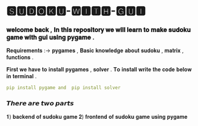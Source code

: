 # 🆂🆄🅳🅾🅺🆄-🆆🅸🆃🅷-🅶🆄🅸

### 𝐰𝐞𝐥𝐜𝐨𝐦𝐞 𝐛𝐚𝐜𝐤 , 𝐈𝐧 𝐭𝐡𝐢𝐬 𝐫𝐞𝐩𝐨𝐬𝐢𝐭𝐨𝐫𝐲 𝐰𝐞 𝐰𝐢𝐥𝐥 𝐥𝐞𝐚𝐫𝐧 𝐭𝐨 𝐦𝐚𝐤𝐞 𝐬𝐮𝐝𝐨𝐤𝐮 𝐠𝐚𝐦𝐞 𝐰𝐢𝐭𝐡 𝐠𝐮𝐢 𝐮𝐬𝐢𝐧𝐠 𝐩𝐲𝐠𝐚𝐦𝐞 .

𝐑𝐞𝐪𝐮𝐢𝐫𝐞𝐦𝐞𝐧𝐭𝐬 :-> 𝐩𝐲𝐠𝐚𝐦𝐞𝐬 , 𝐁𝐚𝐬𝐢𝐜 𝐤𝐧𝐨𝐰𝐥𝐞𝐝𝐠𝐞 𝐚𝐛𝐨𝐮𝐭 𝐬𝐮𝐝𝐨𝐤𝐮 , 𝐦𝐚𝐭𝐫𝐢𝐱 , 𝐟𝐮𝐧𝐜𝐭𝐢𝐨𝐧𝐬 .

𝐅𝐢𝐫𝐬𝐭 𝐰𝐞 𝐡𝐚𝐯𝐞 𝐭𝐨 𝐢𝐧𝐬𝐭𝐚𝐥𝐥 𝐩𝐲𝐠𝐚𝐦𝐞𝐬 , 𝐬𝐨𝐥𝐯𝐞𝐫 . 𝐓𝐨 𝐢𝐧𝐬𝐭𝐚𝐥𝐥 𝐰𝐫𝐢𝐭𝐞 𝐭𝐡𝐞 𝐜𝐨𝐝𝐞 𝐛𝐞𝐥𝐨𝐰 𝐢𝐧 𝐭𝐞𝐫𝐦𝐢𝐧𝐚𝐥 .

```yml
pip install pygame and  pip install solver
```
### 𝙏𝙝𝙚𝙧𝙚 𝙖𝙧𝙚 𝙩𝙬𝙤 𝙥𝙖𝙧𝙩𝙨 
   𝟏) 𝐛𝐚𝐜𝐤𝐞𝐧𝐝 𝐨𝐟 𝐬𝐮𝐝𝐨𝐤𝐮 𝐠𝐚𝐦𝐞
   𝟐) 𝐟𝐫𝐨𝐧𝐭𝐞𝐧𝐝 𝐨𝐟 𝐬𝐮𝐝𝐨𝐤𝐮 𝐠𝐚𝐦𝐞 𝐮𝐬𝐢𝐧𝐠 𝐩𝐲𝐠𝐚𝐦𝐞
 




